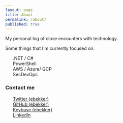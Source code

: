 ```yaml
---
layout: page
title: About
permalink: /about/
published: true
---
```


My personal log of close encounters with technology.

Some things that I'm currently focused on:
<ul style="list-style: none;">
    <li>.NET / C#</li>
    <li>PowerShell</li>
    <li>AWS / Azure/ GCP</li>
    <li>SecDevOps</li>
</ul>

<!--
### More Information

My name is Eugene Bekker.  I work in the software development space.  These days I focus mostly on .NET technologies.
-->

### Contact me

<!-- stolen from https://daveaglick.com/about thanks! -->
<ul style="list-style: none;">
    <li><a href="https://twitter.com/ebekker"><i
			class="fab fa-twitter"></i> Twitter (ebekker)</a></li>
    <li><a href="https://github.com/ebekker"><i
			class="fab fa-github"></i> GitHub (ebekker)</a></li>
    <li><a href="https://keybase.io/ebekker"><i
			class="fa fa-key"></i> Keybase (ebekker)</a></li>
    <!--<li><a href="http://stackoverflow.com/users/807064/daveaglick"><i
			class="fab fa-stack-overflow"></i> Stack Overflow (daveaglick)</a></li>-->
    <li><a href="https://www.linkedin.com/in/ebekker/"><i
			class="fab fa-linkedin"></i> LinkedIn</a></li>
</ul>

